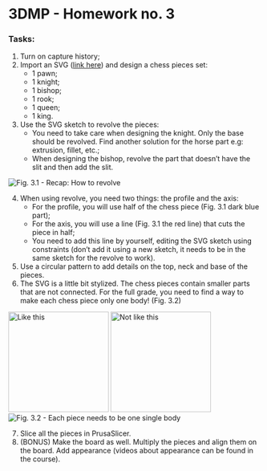 # 3DMP -  Homework no. 3

### Tasks:
1. Turn on capture history;
2. Import an SVG ([link here](https://drive.google.com/drive/folders/1hP3PDJ7wgEmkW3Iuby4fesoqEDkGd0BF)) and design a chess pieces set: 
   - 1 pawn;
   - 1 knight;
   - 1 bishop;
   - 1 rook;
   - 1 queen;
   - 1 king.
3. Use the SVG sketch to revolve the pieces: 
   - You need to take care when designing the knight. Only the base should be revolved. Find another solution for the horse part e.g: extrusion, fillet, etc.;
   - When designing the bishop, revolve the part that doesn’t have the slit and then add the slit.

<img src="3DMP/readme_images/Fig#3.1.png width=200" title="Fig. 3.1 - Recap: How to revolve">

4. When using revolve, you need two things: the profile and the axis:
   - For the profile, you will use half of the chess piece (Fig. 3.1 dark blue part);
   - For the axis, you will use a line (Fig. 3.1 the red line) that cuts the piece in half;
   - You need to add this line by yourself, editing the SVG sketch using constraints (don’t add it using a new sketch, it needs to be in the same sketch for the revolve to work).
5. Use a circular pattern to add details on the top, neck and base of the pieces.
6. The SVG is a little bit stylized. The chess pieces contain smaller parts that are not connected. For the full grade, you need to find a way to make each chess piece only one body! (Fig. 3.2)


<img src="3DMP/readme_images/Fig#3.1.png" width=200 title="Like this"> <img src="3DMP/readme_images/Fig#3.1.png" width=200 title="Not like this">
![Fig. 3.2 - Each piece needs to be one single body]()

7. Slice all the pieces in PrusaSlicer. 
8. (BONUS) Make the board as well. Multiply the pieces and align them on the board. Add appearance (videos about appearance can be found in the course).
